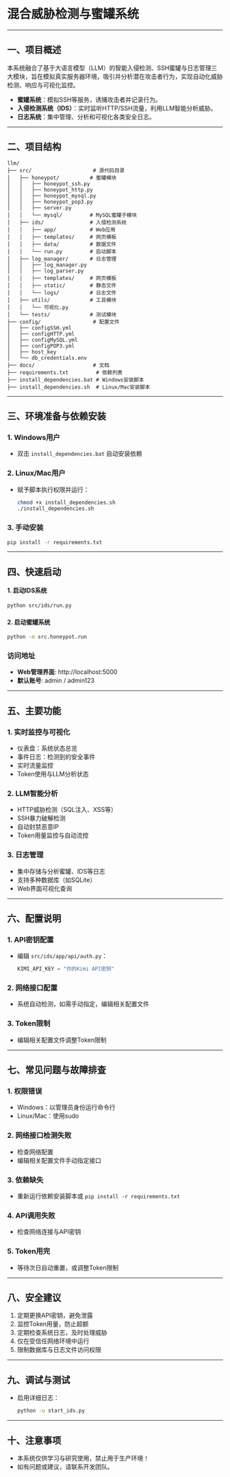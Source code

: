 # 混合威胁检测与蜜罐系统

---

## 一、项目概述

本系统融合了基于大语言模型（LLM）的智能入侵检测、SSH蜜罐与日志管理三大模块，旨在模拟真实服务器环境，吸引并分析潜在攻击者行为，实现自动化威胁检测、响应与可视化监控。

- **蜜罐系统**：模拟SSH等服务，诱捕攻击者并记录行为。
- **入侵检测系统（IDS）**：实时监听HTTP/SSH流量，利用LLM智能分析威胁。
- **日志系统**：集中管理、分析和可视化各类安全日志。

---

## 二、项目结构

```
llm/
├── src/                    # 源代码目录
│   ├── honeypot/          # 蜜罐模块
│   │   ├── honeypot_ssh.py
│   │   ├── honeypot_http.py
│   │   ├── honeypot_mysql.py
│   │   ├── honeypot_pop3.py
│   │   ├── server.py
│   │   └── mysql/         # MySQL蜜罐子模块
│   ├── ids/               # 入侵检测系统
│   │   ├── app/           # Web应用
│   │   ├── templates/     # 网页模板
│   │   ├── data/          # 数据文件
│   │   └── run.py         # 启动脚本
│   ├── log_manager/       # 日志管理
│   │   ├── log_manager.py
│   │   ├── log_parser.py
│   │   ├── templates/     # 网页模板
│   │   ├── static/        # 静态文件
│   │   └── logs/          # 日志文件
│   ├── utils/             # 工具模块
│   │   └── 可视化.py
│   └── tests/             # 测试模块
├── config/                 # 配置文件
│   ├── configSSH.yml
│   ├── configHTTP.yml
│   ├── configMySQL.yml
│   ├── configPOP3.yml
│   ├── host_key
│   └── db_credentials.env
├── docs/                   # 文档
├── requirements.txt         # 依赖列表
├── install_dependencies.bat # Windows安装脚本
├── install_dependencies.sh  # Linux/Mac安装脚本
```

---

## 三、环境准备与依赖安装

### 1. Windows用户
- 双击 `install_dependencies.bat` 自动安装依赖

### 2. Linux/Mac用户
- 赋予脚本执行权限并运行：
  ```bash
  chmod +x install_dependencies.sh
  ./install_dependencies.sh
  ```

### 3. 手动安装
  ```bash
  pip install -r requirements.txt
  ```

---

## 四、快速启动

#### 1. 启动IDS系统
```bash
python src/ids/run.py
```

#### 2. 启动蜜罐系统
```bash
python -m src.honeypot.run
```

### 访问地址
- **Web管理界面**: http://localhost:5000
- **默认账号**: admin / admin123

---

## 五、主要功能

### 1. 实时监控与可视化
- 仪表盘：系统状态总览
- 事件日志：检测到的安全事件
- 实时流量监控
- Token使用与LLM分析状态

### 2. LLM智能分析
- HTTP威胁检测（SQL注入、XSS等）
- SSH暴力破解检测
- 自动封禁恶意IP
- Token用量监控与自动流控

### 3. 日志管理
- 集中存储与分析蜜罐、IDS等日志
- 支持多种数据库（如SQLite）
- Web界面可视化查询

---

## 六、配置说明

### 1. API密钥配置
- 编辑 `src/ids/app/api/auth.py`：
  ```python
  KIMI_API_KEY = "你的Kimi API密钥"
  ```

### 2. 网络接口配置
- 系统自动检测，如需手动指定，编辑相关配置文件

### 3. Token限制
- 编辑相关配置文件调整Token限制

---

## 七、常见问题与故障排查

### 1. 权限错误
- Windows：以管理员身份运行命令行
- Linux/Mac：使用sudo

### 2. 网络接口检测失败
- 检查网络配置
- 编辑相关配置文件手动指定接口

### 3. 依赖缺失
- 重新运行依赖安装脚本或 `pip install -r requirements.txt`

### 4. API调用失败
- 检查网络连接与API密钥

### 5. Token用完
- 等待次日自动重置，或调整Token限制

---

## 八、安全建议

1. 定期更换API密钥，避免泄露
2. 监控Token用量，防止超额
3. 定期检查系统日志，及时处理威胁
4. 仅在受信任网络环境中运行
5. 限制数据库与日志文件访问权限

---

## 九、调试与测试

- 启用详细日志：
  ```bash
  python -u start_ids.py
  ```

---

## 十、注意事项

- 本系统仅供学习与研究使用，禁止用于生产环境！
- 如有问题或建议，请联系开发团队。 